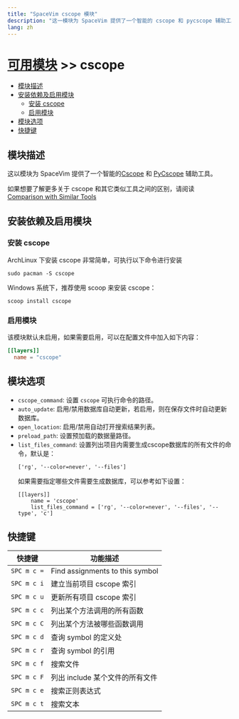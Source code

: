 ```yaml
---
title: "SpaceVim cscope 模块"
description: "这一模块为 SpaceVim 提供了一个智能的 cscope 和 pycscope 辅助工具，可以快速调用 cscope 常用命令。"
lang: zh
---
```


# [可用模块](../) >> cscope

<!-- vim-markdown-toc GFM -->

- [模块描述](#模块描述)
- [安装依赖及启用模块](#安装依赖及启用模块)
  - [安装 cscope](#安装-cscope)
  - [启用模块](#启用模块)
- [模块选项](#模块选项)
- [快捷键](#快捷键)

<!-- vim-markdown-toc -->

## 模块描述

这以模块为 SpaceVim 提供了一个智能的[Cscope](http://cscope.sourceforge.net/) 和 [PyCscope](https://github.com/portante/pycscope) 辅助工具。

如果想要了解更多关于 cscope 和其它类似工具之间的区别，请阅读 [Comparison with Similar Tools](https://github.com/oracle/opengrok/wiki/Comparison-with-Similar-Tools)

## 安装依赖及启用模块

### 安装 cscope

ArchLinux 下安装 cscope 非常简单，可执行以下命令进行安装

```shell
sudo pacman -S cscope
```

Windows 系统下，推荐使用 scoop 来安装 cscope：

```
scoop install cscope
```

### 启用模块

该模块默认未启用，如果需要启用，可以在配置文件中加入如下内容：

```toml
[[layers]]
  name = "cscope"
```

## 模块选项

- `cscope_command`: 设置 `cscope` 可执行命令的路径。
- `auto_update`: 启用/禁用数据库自动更新，若启用，则在保存文件时自动更新数据库。
- `open_location`: 启用/禁用自动打开搜索结果列表。
- `preload_path`: 设置预加载的数据量路径。
- `list_files_command`: 设置列出项目内需要生成cscope数据库的所有文件的命令，默认是：
  ```
  ['rg', '--color=never', '--files']
  ```
  如果需要指定哪些文件需要生成数据库，可以参考如下设置：
  ```
  [[layers]]
      name = 'cscope'
      list_files_command = ['rg', '--color=never', '--files', '--type', 'c']
  ```

## 快捷键

| 快捷键      | 功能描述                        |
| ----------- | ------------------------------- |
| `SPC m c =` | Find assignments to this symbol |
| `SPC m c i` | 建立当前项目 cscope 索引        |
| `SPC m c u` | 更新所有项目 cscope 索引        |
| `SPC m c c` | 列出某个方法调用的所有函数      |
| `SPC m c C` | 列出某个方法被哪些函数调用      |
| `SPC m c d` | 查询 symbol 的定义处            |
| `SPC m c r` | 查询 symbol 的引用              |
| `SPC m c f` | 搜索文件                        |
| `SPC m c F` | 列出 include 某个文件的所有文件 |
| `SPC m c e` | 搜索正则表达式                  |
| `SPC m c t` | 搜索文本                        |
